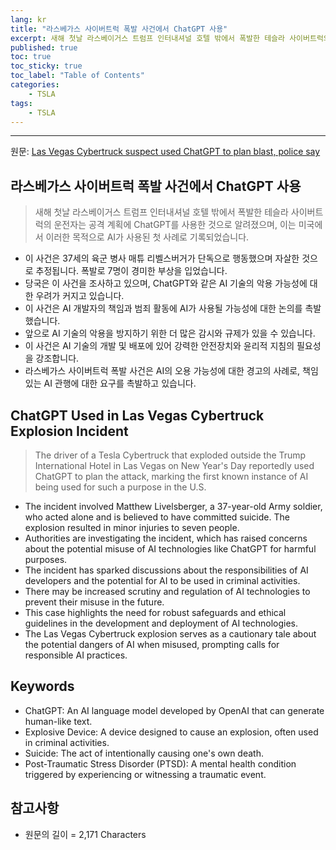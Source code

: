 ```yaml
---
lang: kr
title: "라스베가스 사이버트럭 폭발 사건에서 ChatGPT 사용"
excerpt: 새해 첫날 라스베이거스 트럼프 인터내셔널 호텔 밖에서 폭발한 테슬라 사이버트럭의 운전자는 공격 계획에 ChatGPT를 사용한 것으로 알려졌으며, 이는 미국에서 이러한 목적으로 AI가 사용된 첫 사례로 기록되었습니다.
published: true
toc: true
toc_sticky: true
toc_label: "Table of Contents"
categories:
    - TSLA
tags:
    - TSLA
---
```


---

  원문: [Las Vegas Cybertruck suspect used ChatGPT to plan blast, police say](https://www.investing.com/news/stock-market-news/las-vegas-cybertruck-suspect-used-chatgpt-to-plan-blast-police-say-3801791)

## 라스베가스 사이버트럭 폭발 사건에서 ChatGPT 사용

> 새해 첫날 라스베이거스 트럼프 인터내셔널 호텔 밖에서 폭발한 테슬라 사이버트럭의 운전자는 공격 계획에 ChatGPT를 사용한 것으로 알려졌으며, 이는 미국에서 이러한 목적으로 AI가 사용된 첫 사례로 기록되었습니다.


- 이 사건은 37세의 육군 병사 매튜 리벨스버거가 단독으로 행동했으며 자살한 것으로 추정됩니다. 폭발로 7명이 경미한 부상을 입었습니다.
- 당국은 이 사건을 조사하고 있으며, ChatGPT와 같은 AI 기술의 악용 가능성에 대한 우려가 커지고 있습니다.
- 이 사건은 AI 개발자의 책임과 범죄 활동에 AI가 사용될 가능성에 대한 논의를 촉발했습니다.
- 앞으로 AI 기술의 악용을 방지하기 위한 더 많은 감시와 규제가 있을 수 있습니다.
- 이 사건은 AI 기술의 개발 및 배포에 있어 강력한 안전장치와 윤리적 지침의 필요성을 강조합니다.
- 라스베가스 사이버트럭 폭발 사건은 AI의 오용 가능성에 대한 경고의 사례로, 책임 있는 AI 관행에 대한 요구를 촉발하고 있습니다.

## ChatGPT Used in Las Vegas Cybertruck Explosion Incident

> The driver of a Tesla Cybertruck that exploded outside the Trump International Hotel in Las Vegas on New Year's Day reportedly used ChatGPT to plan the attack, marking the first known instance of AI being used for such a purpose in the U.S.


- The incident involved Matthew Livelsberger, a 37-year-old Army soldier, who acted alone and is believed to have committed suicide. The explosion resulted in minor injuries to seven people.
- Authorities are investigating the incident, which has raised concerns about the potential misuse of AI technologies like ChatGPT for harmful purposes.
- The incident has sparked discussions about the responsibilities of AI developers and the potential for AI to be used in criminal activities.
- There may be increased scrutiny and regulation of AI technologies to prevent their misuse in the future.
- This case highlights the need for robust safeguards and ethical guidelines in the development and deployment of AI technologies.
- The Las Vegas Cybertruck explosion serves as a cautionary tale about the potential dangers of AI when misused, prompting calls for responsible AI practices.

## Keywords

- ChatGPT: An AI language model developed by OpenAI that can generate human-like text.
- Explosive Device: A device designed to cause an explosion, often used in criminal activities.
- Suicide: The act of intentionally causing one's own death.
- Post-Traumatic Stress Disorder (PTSD): A mental health condition triggered by experiencing or witnessing a traumatic event.

## 참고사항

- 원문의 길이 = 2,171 Characters

